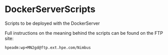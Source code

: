 # DockerServerScripts
Scripts to be deployed with the DockerServer

Full instructions on the meaning behind the scripts can be found on the FTP site: 
```
hpeadm:wp+MN2gd@ftp.ext.hpe.com/Nimbus
```
